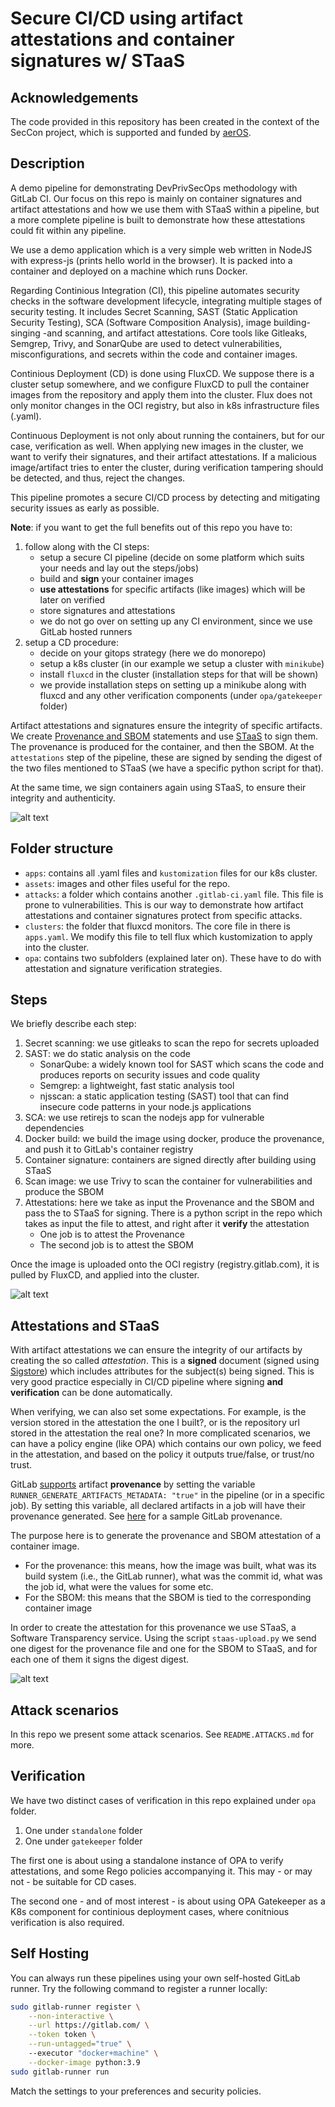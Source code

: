 # Secure CI/CD using artifact attestations and container signatures w/ STaaS 

## Acknowledgements
The code provided in this repository has been created in the context of the SecCon project, which is supported and funded by [aerOS](https://aeros-project.eu). 

## Description

A demo pipeline for demonstrating DevPrivSecOps methodology with GitLab CI. Our focus on this repo is mainly on container signatures and artifact attestations and how we use them with STaaS within a pipeline, but a more complete pipeline is built to demonstrate how these attestations could fit within any pipeline.

We use a demo application which is a very simple web written in NodeJS with express-js (prints hello world in the browser). It is packed into a container and deployed on a machine which runs Docker. 

Regarding Continious Integration (CI), this pipeline automates security checks in the software development lifecycle, integrating multiple stages of security testing. It includes Secret Scanning, SAST (Static Application Security Testing), SCA (Software Composition Analysis), image building-singing -and scanning, and artifact attestations. Core tools like Gitleaks, Semgrep, Trivy, and SonarQube are used to detect vulnerabilities, misconfigurations, and secrets within the code and container images.

Continious Deployment (CD) is done using FluxCD. We suppose there is a cluster setup somewhere, and we configure FluxCD to pull the container images from the repository and apply them into the cluster. Flux does not only monitor changes in the OCI registry, but also in k8s infrastructure files (.yaml).

Continuous Deployment is not only about running the containers, but for our case, verification as well. When applying new images in the cluster, we want to verify their signatures, and their artifact attestations. If a malicious image/artifact tries to enter the cluster, during verification tampering should be detected, and thus, reject the changes.

This pipeline promotes a secure CI/CD process by detecting and mitigating security issues as early as possible.

**Note**: if you want to get the full benefits out of this repo you have to:
1. follow along with the CI steps:
    - setup a secure CI pipeline (decide on some platform which suits your needs and lay out the steps/jobs)
    - build and **sign** your container images
    - **use attestations** for specific artifacts (like images) which will be later on verified 
    - store signatures and attestations
    - we do not go over on setting up any CI environment, since we use GitLab hosted runners
2. setup a CD procedure:
    - decide on your gitops strategy (here we do monorepo)
    - setup a k8s cluster (in our example we setup a cluster with `minikube`)
    - install `fluxcd` in the cluster (installation steps for that will be shown)
    - we provide installation steps on setting up a minikube along with fluxcd and any other verification components (under `opa/gatekeeper` folder)

Artifact attestations and signatures ensure the integrity of specific artifacts. We create [Provenance and SBOM](https://slsa.dev) statements and use [STaaS](http://staas.excid.io) to sign them. The provenance is produced for the container, and then the SBOM. At the `attestations` step of the pipeline, these are signed by sending the digest of the two files mentioned to STaaS (we have a specific python script for that).

At the same time, we sign containers again using STaaS, to ensure their integrity and authenticity.

![alt text](assets/pipeline.png)

## Folder structure

- `apps`: contains all .yaml files and `kustomization` files for our k8s cluster.
- `assets`: images and other files useful for the repo.
- `attacks`: a folder which contains another `.gitlab-ci.yaml` file. This file is prone to vulnerabilities. This is our way to demonstrate how artifact attestations and container signatures protect from specific attacks.
- `clusters`: the folder that fluxcd monitors. The core file in there is `apps.yaml`. We modify this file to tell flux which kustomization to apply into the cluster.
- `opa`: contains two subfolders (explained later on). These have to do with attestation and signature verification strategies.

## Steps

We briefly describe each step:

1. Secret scanning: we use gitleaks to scan the repo for secrets uploaded
2. SAST: we do static analysis on the code
    - SonarQube: a widely known tool for SAST which scans the code and produces reports on security issues and code quality
    - Semgrep: a lightweight, fast static analysis tool
    - njsscan: a static application testing (SAST) tool that can find insecure code patterns in your node.js applications 
3. SCA: we use retirejs to scan the nodejs app for vulnerable dependencies
4. Docker build: we build the image using docker, produce the provenance, and push it to GitLab's container registry
4. Container signature: containers are signed directly after building using STaaS
5. Scan image: we use Trivy to scan the container for vulnerabilities and produce the SBOM
6. Attestations: here we take as input the Provenance and the SBOM and pass the to STaaS for signing. There is a python script in the repo which takes as input the file to attest, and right after it **verify** the attestation
    - One job is to attest the Provenance
    - The second job is to attest the SBOM
<!-- 7. Deploy: we deploy the container built to a machine using ssh and a simple docker run command
8. DAST: ZAP is used to for dynamic testing post-deployment -->

Once the image is uploaded onto the OCI registry (registry.gitlab.com), it is pulled by FluxCD, and applied into the cluster.

![alt text](/assets/cicd-aeros.drawio.png)


## Attestations and STaaS

With artifact attestations we can ensure the integrity of our artifacts by creating the so called *attestation*. This is a **signed** document (signed using [Sigstore](https://www.sigstore.dev/)) which includes attributes for the subject(s) being signed. This is very good practice especially in CI/CD pipeline where signing **and verification** can be done automatically. 

When verifying, we can also set some expectations. For example, is the version stored in the attestation the one I built?, or is the repository url stored in the attestation the real one? In more complicated scenarios, we can have a policy engine (like OPA) which contains our own policy, we feed in the attestation, and based on the policy it outputs true/false, or trust/no trust.

GitLab [supports](https://about.gitlab.com/blog/2022/08/10/securing-the-software-supply-chain-through-automated-attestation/) artifact **provenance** by setting the variable `RUNNER_GENERATE_ARTIFACTS_METADATA: "true"` in the pipeline (or in a specific job). By setting this variable, all declared artifacts in a job will have their provenance generated. See [here](https://docs.gitlab.com/ci/yaml/signing_examples/#inspecting-the-provenance-metadata) for a sample GitLab provenance.

The purpose here is to generate the provenance and SBOM attestation of a container image. 

- For the provenance: this means, how the image was built, what was its build system (i.e., the GitLab runner), what was the commit id, what was the job id, what were the values for some etc. 
- For the SBOM: this means that the SBOM is tied to the corresponding container image

In order to create the attestation for this provenance we use STaaS, a Software Transparency service. Using the script `staas-upload.py` we send one digest for the provenance file and one for the SBOM to STaaS, and for each one of them it signs the digest digest.

![alt text](assets/diagram.png)


<!-- ## Project Components

Here we outline what components we used for running this PoC.

1. **GitLab**
    - We use GitLab to upload our code and version control it online.
2. **GitLab CI**
    - We use GitLab CI to run our DevPrivSecOps pipelines. We use the GitLab hosted runners (we do not install our own) to execute the pipeline.
3. **STaaS**
    - We use STaaS to sign our documents. -->

## Attack scenarios

In this repo we present some attack scenarios. See `README.ATTACKS.md` for more.

## Verification

We have two distinct cases of verification in this repo explained under `opa` folder.
1. One under `standalone` folder
2. One under `gatekeeper` folder

The first one is about using a standalone instance of OPA to verify attestations, and some Rego policies accompanying it. This may - or may not - be suitable for CD cases.

The second one - and of most interest - is about using OPA Gatekeeper as a K8s component for continious deployment cases, where conitnious verification is also required.

## Self Hosting

You can always run these pipelines using your own self-hosted GitLab runner. Try the following command to register a runner locally:
```sh
sudo gitlab-runner register \
    --non-interactive \
    --url https://gitlab.com/ \
    --token token \
    --run-untagged="true" \ 
    --executor "docker+machine" \
    --docker-image python:3.9
sudo gitlab-runner run
```

Match the settings to your preferences and security policies.